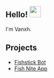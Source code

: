 ## Hello! <img src="https://raw.githubusercontent.com/MartinHeinz/MartinHeinz/master/wave.gif" width="30px">
I'm Vanxh.

## Projects
- [Fishstick Bot](https://discord.gg/fishstick)
- [Fish Nite App](https://play.google.com/store/apps/details?id=com.vanxh.fishnite)
